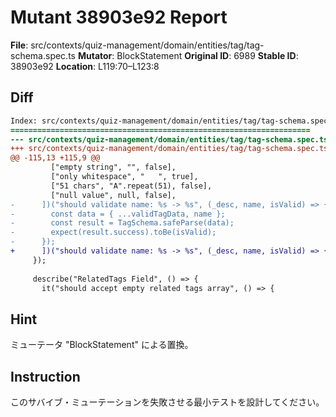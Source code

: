 # Mutant 38903e92 Report

**File**: src/contexts/quiz-management/domain/entities/tag/tag-schema.spec.ts
**Mutator**: BlockStatement
**Original ID**: 6989
**Stable ID**: 38903e92
**Location**: L119:70–L123:8

## Diff

```diff
Index: src/contexts/quiz-management/domain/entities/tag/tag-schema.spec.ts
===================================================================
--- src/contexts/quiz-management/domain/entities/tag/tag-schema.spec.ts	original
+++ src/contexts/quiz-management/domain/entities/tag/tag-schema.spec.ts	mutated #6989
@@ -115,13 +115,9 @@
         ["empty string", "", false],
         ["only whitespace", "   ", true],
         ["51 chars", "A".repeat(51), false],
         ["null value", null, false],
-      ])("should validate name: %s -> %s", (_desc, name, isValid) => {
-        const data = { ...validTagData, name };
-        const result = TagSchema.safeParse(data);
-        expect(result.success).toBe(isValid);
-      });
+      ])("should validate name: %s -> %s", (_desc, name, isValid) => {});
     });
 
     describe("RelatedTags Field", () => {
       it("should accept empty related tags array", () => {
```

## Hint

ミューテータ "BlockStatement" による置換。

## Instruction

このサバイブ・ミューテーションを失敗させる最小テストを設計してください。
